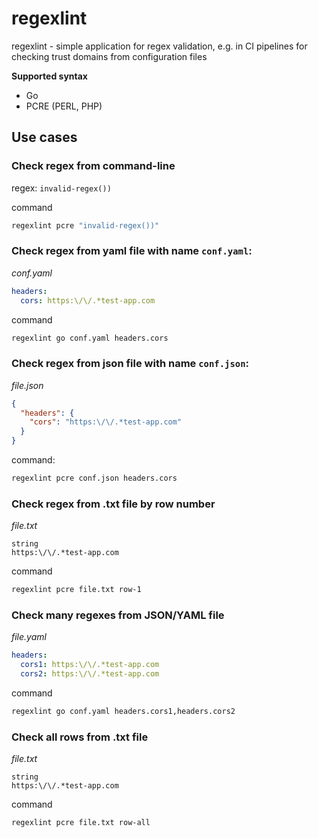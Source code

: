 # regexlint

regexlint - simple application for regex validation, e.g. in CI pipelines for checking trust domains from configuration files

**Supported syntax**
* Go
* PCRE (PERL, PHP)

## Use cases

### Check regex from command-line

regex: `invalid-regex())`

command
```sh
regexlint pcre "invalid-regex())"
```

### Check regex from yaml file with name `conf.yaml`:

_conf.yaml_
```yaml
headers:
  cors: https:\/\/.*test-app.com
```

command
```sh
regexlint go conf.yaml headers.cors
```

### Check regex from json file with name `conf.json`:

_file.json_
```json
{
  "headers": {
    "cors": "https:\/\/.*test-app.com"
  }
}
```

command:
```sh
regexlint pcre conf.json headers.cors
```

### Check regex from .txt file by row number

_file.txt_
```text
string
https:\/\/.*test-app.com
```

command
```sh
regexlint pcre file.txt row-1
```

### Check many regexes from JSON/YAML file

_file.yaml_
```yaml
headers:
  cors1: https:\/\/.*test-app.com
  cors2: https:\/\/.*test-app.com
```

command
```sh
regexlint go conf.yaml headers.cors1,headers.cors2
```

### Check all rows from .txt file

_file.txt_
```text
string
https:\/\/.*test-app.com
```

command
```sh
regexlint pcre file.txt row-all
```
